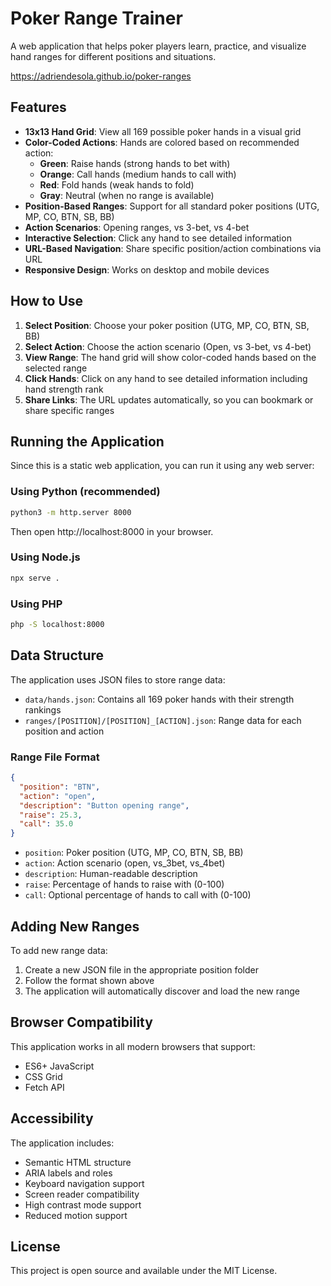 # Poker Range Trainer

A web application that helps poker players learn, practice, and visualize hand ranges for different positions and situations.

https://adriendesola.github.io/poker-ranges

## Features

- **13x13 Hand Grid**: View all 169 possible poker hands in a visual grid
- **Color-Coded Actions**: Hands are colored based on recommended action:
  - **Green**: Raise hands (strong hands to bet with)
  - **Orange**: Call hands (medium hands to call with)
  - **Red**: Fold hands (weak hands to fold)
  - **Gray**: Neutral (when no range is available)
- **Position-Based Ranges**: Support for all standard poker positions (UTG, MP, CO, BTN, SB, BB)
- **Action Scenarios**: Opening ranges, vs 3-bet, vs 4-bet
- **Interactive Selection**: Click any hand to see detailed information
- **URL-Based Navigation**: Share specific position/action combinations via URL
- **Responsive Design**: Works on desktop and mobile devices

## How to Use

1. **Select Position**: Choose your poker position (UTG, MP, CO, BTN, SB, BB)
2. **Select Action**: Choose the action scenario (Open, vs 3-bet, vs 4-bet)
3. **View Range**: The hand grid will show color-coded hands based on the selected range
4. **Click Hands**: Click on any hand to see detailed information including hand strength rank
5. **Share Links**: The URL updates automatically, so you can bookmark or share specific ranges

## Running the Application

Since this is a static web application, you can run it using any web server:

### Using Python (recommended)
```bash
python3 -m http.server 8000
```
Then open http://localhost:8000 in your browser.

### Using Node.js
```bash
npx serve .
```

### Using PHP
```bash
php -S localhost:8000
```

## Data Structure

The application uses JSON files to store range data:

- `data/hands.json`: Contains all 169 poker hands with their strength rankings
- `ranges/[POSITION]/[POSITION]_[ACTION].json`: Range data for each position and action

### Range File Format
```json
{
  "position": "BTN",
  "action": "open",
  "description": "Button opening range",
  "raise": 25.3,
  "call": 35.0
}
```

- `position`: Poker position (UTG, MP, CO, BTN, SB, BB)
- `action`: Action scenario (open, vs_3bet, vs_4bet)
- `description`: Human-readable description
- `raise`: Percentage of hands to raise with (0-100)
- `call`: Optional percentage of hands to call with (0-100)

## Adding New Ranges

To add new range data:

1. Create a new JSON file in the appropriate position folder
2. Follow the format shown above
3. The application will automatically discover and load the new range

## Browser Compatibility

This application works in all modern browsers that support:
- ES6+ JavaScript
- CSS Grid
- Fetch API

## Accessibility

The application includes:
- Semantic HTML structure
- ARIA labels and roles
- Keyboard navigation support
- Screen reader compatibility
- High contrast mode support
- Reduced motion support

## License

This project is open source and available under the MIT License. 